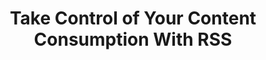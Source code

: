 ---
layout: post
category: life
title: Take Control of Your Content Consumption With RSS
source: https://github.com/tatelax/tatelax.github.io/blob/master/_posts/2021-10-14-take-control-of-your-content-consumption-with-rss.md
---